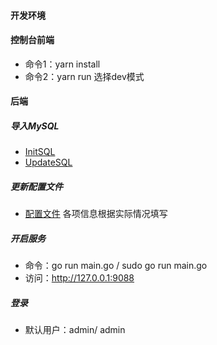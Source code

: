 #### 开发环境
#### 控制台前端
- 命令1：yarn install
- 命令2：yarn run  选择dev模式

#### 后端
##### 导入MySQL
- [InitSQL](../../../sql/init.sql)
- [UpdateSQL](../../sql/update.sql) 

##### 更新配置文件
- [配置文件](../../../../config.json)  各项信息根据实际情况填写

##### 开启服务
- 命令：go run main.go / sudo go run main.go
- 访问：http://127.0.0.1:9088

##### 登录
- 默认用户：admin/ admin